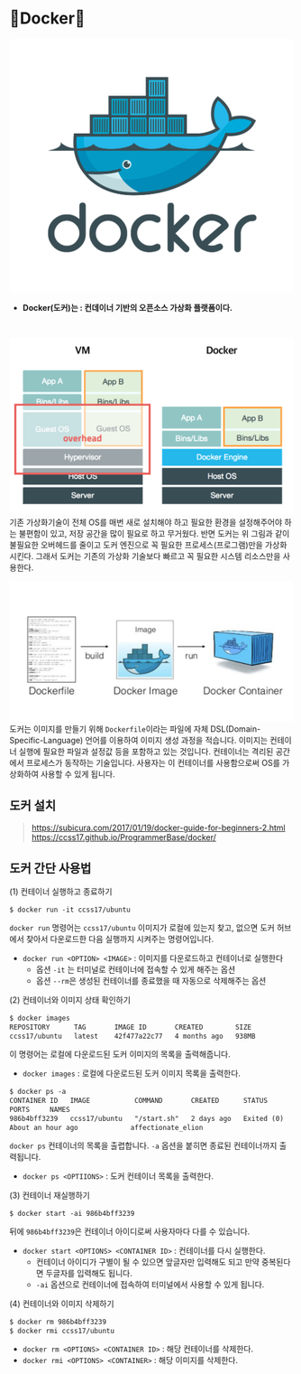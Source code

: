 # 🐳Docker🐳
![docker](img/docker-logo.png)
- **Docker(도커)는 : 컨데이너 기반의 오픈소스 가상화 플랫폼이다.**
<br>

![vm-docker](img/vm-vs-docker.png)<br>
기존 가상화기술이 전체 OS를 매번 새로 설치해야 하고 필요한 환경을 설정해주어야 하는 불편함이 있고, 저장 공간을 많이 필요로 하고 무거웠다. 반면 도커는 위 그림과 같이 불필요한 오버헤드를 줄이고 도커 엔진으로 꼭 필요한 프로세스(프로그램)만을 가상화시킨다. 그래서 도커는 기존의 가상화 기술보다 빠르고 꼭 필요한 시스템 리소스만을 사용한다.<br>


![img](img/1_p8k1b2DZTQEW_yf0hYniXw.png)<br>
도커는 이미지를 만들기 위해 `Dockerfile`이라는 파일에 자체 DSL(Domain-Specific-Language) 언어를 이용하여 이미지 생성 과정을 적습니다. 이미지는 컨테이너 실행에 필요한 파일과 설정값 등을 포함하고 있는 것입니다. 컨테이너는 격리된 공간에서 프로세스가 동작하는 기술입니다. 사용자는 이 컨테이너를 사용함으로써 OS를 가상화하여 사용할 수 있게 됩니다.

## 도커 설치
> https://subicura.com/2017/01/19/docker-guide-for-beginners-2.html
> https://ccss17.github.io/ProgrammerBase/docker/

## 도커 간단 사용법

(1) 컨테이너 실행하고 종료하기

```shell
$ docker run -it ccss17/ubuntu
```
`docker run` 명령어는 `ccss17/ubuntu` 이미지가 로컬에 있는지 찾고, 없으면 도커 허브에서 찾아서 다운로드한 다음 실행까지 시켜주는 명령어입니다.
- `docker run <OPTION> <IMAGE>` : 이미지를 다운로드하고 컨테이너로 실행한다
  - 옵션 `-it` 는 터미널로 컨테이너에 접속할 수 있게 해주는 옵션
  - 옵션 `--rm`은 생성된 컨테이너를 종료했을 때 자동으로 삭제해주는 옵션 

(2) 컨테이너와 이미지 상태 확인하기

```shell
$ docker images
REPOSITORY      TAG       IMAGE ID       CREATED        SIZE
ccss17/ubuntu   latest    42f477a22c77   4 months ago   938MB
```
이 명령어는 로컬에 다운로드된 도커 이미지의 목록을 출력해줍니다.
- `docker images` : 로컬에 다운로드된 도커 이미지 목록을 출력한다.
  
```shell
$ docker ps -a
CONTAINER ID   IMAGE           COMMAND       CREATED      STATUS                         PORTS     NAMES
986b4bff3239   ccss17/ubuntu   "/start.sh"   2 days ago   Exited (0) About an hour ago             affectionate_elion
```
`docker ps` 컨테이너의 목록을 출렵합니다. `-a` 옵션을 붙히면 종료된 컨테이너까지 출력됩니다.
- `docker ps <OPTIIONS>` : 도커 컨테이너 목록을 출력한다.

(3) 컨테이너 재실행하기
```shell
$ docker start -ai 986b4bff3239
```
뒤에 `986b4bff3239`은 컨테이너 아이디로써 사용자마다 다를 수 있습니다.
- `docker start <OPTIONS> <CONTAINER ID>` : 컨테이너를 다시 실행한다.
  - 컨테이너 아이디가 구별이 될 수 있으면 앞글자만 입력해도 되고 만약 중복된다면 두글자를 입력해도 됩니다.
  - `-ai` 옵션으로 컨테이너에 접속하여 터미널에서 사용할 수 있게 됩니다.

(4) 컨테이너와 이미지 삭제하기
```shell
$ docker rm 986b4bff3239
$ docker rmi ccss17/ubuntu
```
- `docker rm <OPTIONS> <CONTAINER ID>` : 해당 컨테이너를 삭제한다.
- `docker rmi <OPTIONS> <CONTAINER>` : 해당 이미지를 삭제한다.
